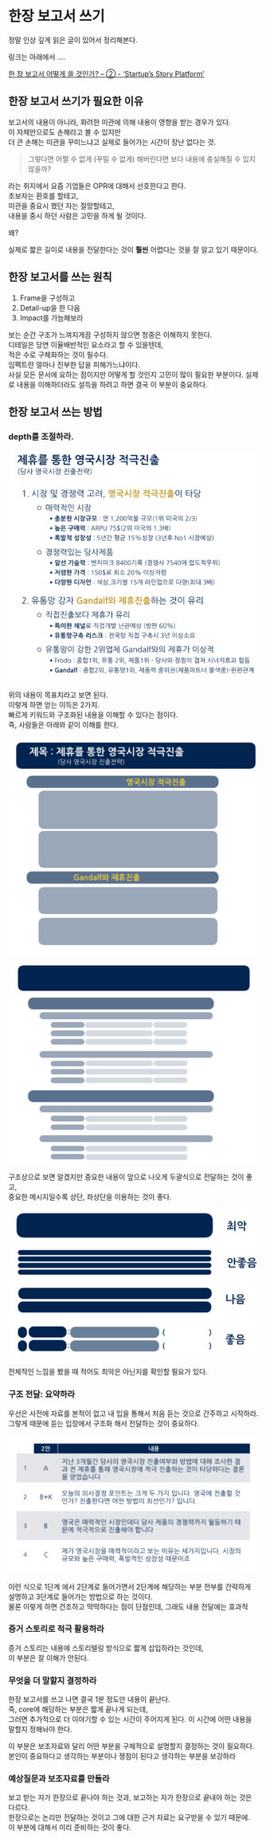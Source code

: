 # 한장 보고서 쓰기

정말 인상 깊게 읽은 글이 있어서 정리해본다.

링크는 아래에서 ….    

[한 장 보고서 어떻게 쓸 것인가? – ② - ‘Startup’s Story Platform’](http://platum.kr/archives/58795)

## 한장 보고서 쓰기가 필요한 이유

보고서의 내용이 아니라, 화려한 미관에 의해 내용이 영향을 받는 경우가 있다.  
이 자체만으로도 손해라고 볼 수 있지만  
더 큰 손해는 미관을 꾸미느냐고 실제로 들어가는 시간이 장난 없다는 것.

> 그렇다면 어쩔 수 없게 (꾸밀 수 없게) 해버린다면 보다 내용에 충실해질 수 있지 않을까?    

라는 취지에서 요즘 기업들은 OPR에 대해서 선호한다고 한다.  
초보자는 환호를 할테고,  
미관을 중요시 했던 자는 절망할테고,  
내용을 중시 하던 사람은 고민을 하게 될 것이다.  

왜?  

실제로 짧은 길이로 내용을 전달한다는 것이 **훨씬** 어렵다는 것을 잘 알고 있기 때문이다.

## 한장 보고서를 쓰는 원칙

1. Frame을 구성하고
2. Detail-up을 한 다음
3. Impact를 가늠해보라

보는 순간 구조가 느껴지게끔 구성하지 않으면 청중은 이해하지 못한다.  
디테일은 당연 이율배반적인 요소라고 할 수 있을텐데,  
적은 수로 구체화하는 것이 필수다.  
임팩트란 얼마나 진부한 답을 피해가느냐이다.   
사실 모든 문서에 요하는 점이지만 어떻게 할 것인지 고민이 많이 필요한 부분이다.
실제로 내용을 이해하더라도 설득을 하려고 하면 결국 이 부분이 중요하다.


## 한장 보고서 쓰는 방법

### depth를 조절하라.

![](/assets/2016-01-10-one_page_report/96861A4F-AFC3-4C4C-B592-80993862BA92.png)

위의 내용이 목표치라고 보면 된다.  
이렇게 하면 얻는 이득은 2가지.  
빠르게 키워드와 구조화된 내용을 이해할 수 있다는 점이다.  
즉, 사람들은 아래와 같이 이해를 한다.  

![](/assets/2016-01-10-one_page_report/F51FDF0F-842B-4C20-9980-65C5E8EE6823.png)

![](/assets/2016-01-10-one_page_report/7A165762-F185-4C89-BF1B-E1E3492BDBFC.png)

구조상으로 보면 알겠지만 중요한 내용이 앞으로 나오게 두괄식으로 전달하는 것이 좋고,  
중요한 메시지일수록 상단, 좌상단을 이용하는 것이 좋다. 

![](/assets/2016-01-10-one_page_report/A21F2078-0EFA-4A34-BFEF-E12BBE74CC1E.png)

전체적인 느낌을 봤을 때 적어도 최악은 아닌지를 확인할 필요가 있다.


### 구조 전달: 요약하라

우선은 사전에 자료를 본적이 없고 내 입을 통해서 처음 듣는 것으로 간주하고 시작하라.  
그렇게 때문에 듣는 입장에서 구조화 해서 전달하는 것이 중요하다.

![](/assets/2016-01-10-one_page_report/00CDB123-48AC-4D61-B586-CA982A69D273.png)

이런 식으로 1단계 에서 2단계로 들어가면서 2단계에 해당하는 부분 전부를 간략하게  
설명하고 3단계로 들어가는 방법으로 하는 것이다.  
물론 이렇게 하면 건조하고 딱딱하다는 점이 단점인데, 그래도 내용 전달에는 효과적


### 증거 스토리로 적극 활용하라

증거 스토리는 내용에 스토리텔링 방식으로 짧게 삽입하라는 것인데,  
이 부분은 잘 이해가 안된다.


### 무엇을 더 말할지 결정하라

한장 보고서를 쓰고 나면 결국 1분 정도만 내용이 끝난다.   
즉, core에 해당하는 부분은 짧게 끝나게 되는데,  
그러면 추가적으로 더 이야기할 수 있는 시간이 주어지게 된다.
이 시간에 어떤 내용을 말할지 정해놔야 한다.  

이 부분은 보조자료와 달리 어떤 부분을 구체적으로 설명할지 결정하는 것이 필요하다.  
본인이 중요하다고 생각하는 부분이나 쟁점이 된다고 생각하는 부분을 보강하라


### 예상질문과 보조자료를 만들라

보고 받는 자가 한장으로 끝나야 하는 것과, 보고하는 자가 한장으로 끝내야 하는 것은 다르다.   
한장으로는 논리만 전달하는 것이고 그에 대한 근거 자료는 요구받을 수 있기 때문에.  
이 부분에 대해서 미리 준비하는 것이 좋다.

